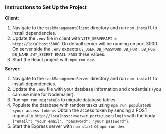 ### **Instructions to Set Up the Project**

**Client:**

1. Navigate to the `taskManagementClient` directory and run `npm install` to install dependencies.
2. Update the `.env` file in client with `VITE_SERVERAPI = http://localhost:3000`. On default server will be running on port 3000. On server side the `.env` expects `DB_USER DB_PASSWORD DB_PORT DB_HOST DB_NAME JWT_SECRET EMAIL PASS` these values.
3. Start the React project with `npm run dev`.

**Server:**

1. Navigate to the `taskManagementServer` directory and run `npm install` to install dependencies.
2. Update the `.env` file with your database information and credentials (you can use mine for Nodemailer).
3. Run `npm run migrateDb` to migrate database tables.
4. Populate the database with random tasks using `npm run populateDb <your access token>`. Obtain the access token by sending a POST request to `http://localhost:<server port>/user/login` with the body `{"email": "your email", "password": "your password"}`.
5. Start the Express server with `npm start` or `npm run dev`.
